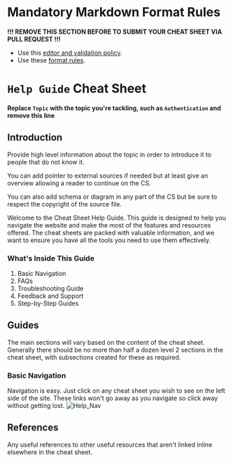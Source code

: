 # Mandatory Markdown Format Rules

**!!! REMOVE THIS SECTION BEFORE TO SUBMIT YOUR CHEAT SHEET VIA PULL REQUEST !!!**

* Use this [editor and validation policy](https://github.com/OWASP/CheatSheetSeries#editor--validation-policy).
* Use these [format rules](https://github.com/OWASP/CheatSheetSeries#conversion-rules).

# `Help Guide` Cheat Sheet

**Replace `Topic` with the topic you're tackling, such as `Authentication` and remove this line**

## Introduction

Provide high level information about the topic in order to introduce it to people that do not know it.

You can add pointer to external sources if needed but at least give an overview allowing a reader to continue on the CS.

You can also add schema or diagram in any part of the CS but be sure to respect the copyright of the source file.

Welcome to the Cheat Sheet Help Guide. This guide is designed to help you navigate the website and make the most of the features and resources offered. The cheat sheets are packed with valuable information, and we want to ensure you have all the tools you need to use them effectively.

### What's Inside This Guide
1. Basic Navigation
2. FAQs
3. Troubleshooting Guide
4. Feedback and Support
5. Step-by-Step Guides

## Guides

The main sections will vary based on the content of the cheat sheet. Generally there should be no more than half a dozen level 2 sections in the cheat sheet, with subsections created for these as required.
### Basic Navigation
Navigation is easy. Just click on any cheat sheet you wish to see on the left side of the site. These links won't go away as you navigate so click away without getting lost.
![Help_Nav](https://github.com/tylersnel/CheatSheetSeries/assets/67352917/020de84c-e18f-477a-acd4-889617666308)


## References

Any useful references to other useful resources that aren't linked inline elsewhere in the cheat sheet.

